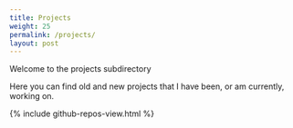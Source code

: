```yaml
---
title: Projects
weight: 25
permalink: /projects/
layout: post
---
```


Welcome to the projects subdirectory

Here you can find old and new projects that I have been, or am currently, working on.

{% include github-repos-view.html %}
